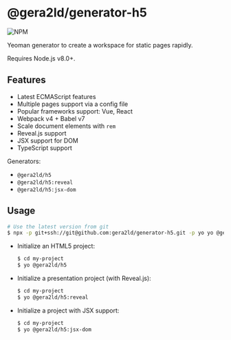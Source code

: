 # @gera2ld/generator-h5

![NPM](https://img.shields.io/npm/v/@gera2ld/generator-h5.svg)

Yeoman generator to create a workspace for static pages rapidly.

Requires Node.js v8.0+.

## Features

- Latest ECMAScript features
- Multiple pages support via a config file
- Popular frameworks support: Vue, React
- Webpack v4 + Babel v7
- Scale document elements with `rem`
- Reveal.js support
- JSX support for DOM
- TypeScript support

Generators:
- `@gera2ld/h5`
- `@gera2ld/h5:reveal`
- `@gera2ld/h5:jsx-dom`

## Usage

```sh
# Use the latest version from git
$ npx -p git+ssh://git@github.com:gera2ld/generator-h5.git -p yo yo @gera2ld/h5
```

- Initialize an HTML5 project:

    ``` sh
    $ cd my-project
    $ yo @gera2ld/h5
    ```

- Initialize a presentation project (with Reveal.js):

    ```sh
    $ cd my-project
    $ yo @gera2ld/h5:reveal
    ```

- Initialize a project with JSX support:

    ```sh
    $ cd my-project
    $ yo @gera2ld/h5:jsx-dom
    ```
